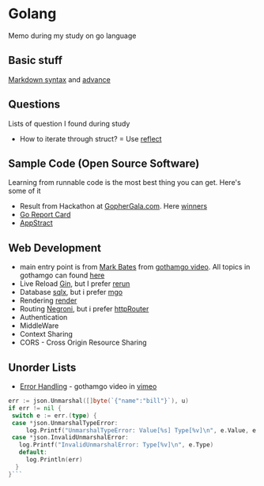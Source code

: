 # Golang
Memo during my study on go language

## Basic stuff
[Markdown syntax](https://help.github.com/articles/markdown-basics/) and [advance](https://help.github.com/articles/github-flavored-markdown/)

## Questions
Lists of question I found during study
* How to iterate through struct? = Use [reflect](http://stackoverflow.com/questions/18926303/iterate-through-a-struct-in-go)

## Sample Code (Open Source Software)
Learning from runnable code is the most best thing you can get. Here's some of it
* Result from Hackathon at [GopherGala.com](http://gopher-gala.challengepost.com/submissions/). Here [winners](http://gophergala.com/blog/gopher/gala/2015/02/03/winners/)
 * [Go Report Card](http://gopher-gala.challengepost.com/submissions/32189-go-report-card)
 * [AppStract](http://gopher-gala.challengepost.com/submissions/32181-appstract)

## Web Development
* main entry point is from [Mark Bates](https://github.com/markbates) from [gothamgo video](https://vimeo.com/115940590). All topics in gothamgo can found [here](https://blog.golang.org/gothamgo)
* Live Reload [Gin](https://github.com/codegangsta/gin), but I prefer [rerun](https://github.com/skelterjohn/rerun)
* Database [sqlx](https://github.com/jmoiron/sqlx), but i prefer [mgo](https://labix.org/mgo)
* Rendering [render](https://github.com/unrolled/render)
* Routing [Negroni](https://github.com/codegangsta/negroni), but i prefer [httpRouter](https://github.com/julienschmidt/httprouter)
* Authentication
* MiddleWare
* Context Sharing
* CORS - Cross Origin Resource Sharing

## Unorder Lists
* [Error Handling](http://www.goinggo.net/2014/11/error-handling-in-go-part-ii.html) - gothamgo video in [vimeo](https://vimeo.com/115782573) 
```go
err := json.Unmarshal([]byte(`{"name":"bill"}`), u)
if err != nil {
 switch e := err.(type) {
 case *json.UnmarshalTypeError:
     log.Printf("UnmarshalTypeError: Value[%s] Type[%v]\n", e.Value, e.Type)
 case *json.InvalidUnmarshalError:
   log.Printf("InvalidUnmarshalError: Type[%v]\n", e.Type)
   default:
     log.Println(err)
  }
}```
